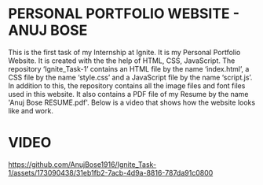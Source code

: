 #                                        PERSONAL  PORTFOLIO  WEBSITE -  ANUJ  BOSE

This is the first task of my Internship at Ignite. 
It is my Personal Portfolio Website. It is created with the the help of HTML, CSS, JavaScript. The repository ‘Ignite_Task-1’ contains an HTML file by the name ‘index.html’, a CSS file by the name ‘style.css’ and a JavaScript file by the name ‘script.js’. 
In addition to this, the repository contains all the image files and font files used in this website.
It also contains a PDF file of my Resume by the name 'Anuj Bose RESUME.pdf'. Below is a video that shows how the website looks like and work.
#                                       VIDEO
https://github.com/AnujBose1916/Ignite_Task-1/assets/173090438/31eb1fb2-7acb-4d9a-8816-787da91c0800

